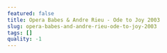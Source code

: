 ```yaml
---
featured: false
title: Opera Babes & Andre Rieu - Ode to Joy 2003
slug: opera-babes-and-andre-rieu-ode-to-joy-2003
tags: []
quality: -1
---
```


